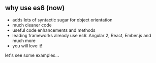 ## why use es6 (now)

- adds lots of syntactic sugar for object orientation
- much cleaner code
- useful code enhancements and methods
- leading frameworks already use es6: Angular 2, React, Ember.js and much more
- you will love it!

let's see some examples...